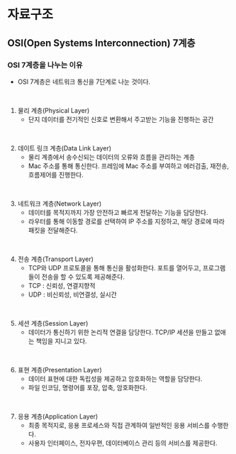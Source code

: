 # 자료구조

## OSI(Open Systems Interconnection) 7계층

### OSI 7계층을 나누는 이유
- OSI 7계층은 네트워크 통신을 7단계로 나눈 것이다.

<br/>

1. 물리 계층(Physical Layer)
   - 단지 데이터를 전기적인 신호로 변환해서 주고받는 기능을 진행하는 공간

<br/>

2. 데이트 링크 계층(Data Link Layer)
   - 물리 계층에서 송수신되는 데이터의 오류와 흐름을 관리하는 계층
   - Mac 주소를 통해 통신한다. 프레임에 Mac 주소를 부여하고 에러검출, 재전송, 흐름제어를 진행한다.

<br/>

3. 네트워크 계층(Network Layer)
   - 데이터를 목적지까지 가장 안전하고 빠르게 전달하는 기능을 담당한다.
   - 라우터를 통해 이동할 경로를 선택하여 IP 주소를 지정하고, 해당 경로에 따라 패킷을 전달해준다.

<br/>

4. 전송 계층(Transport Layer)
   - TCP와 UDP 프로토콜을 통해 통신을 활성화한다. 포트를 열어두고, 프로그램들이 전송을 할 수 있도록 제공해준다.
   - TCP : 신뢰성, 연결지향적 
   - UDP : 비신뢰성, 비연결성, 실시간

<br/>

5. 세션 계층(Session Layer)
   - 데이터가 통신하기 위한 논리적 연결을 담당한다. TCP/IP 세션을 만들고 없애는 책임을 지니고 있다.

<br/>

6. 표현 계층(Presentation Layer)
    - 데이터 표현에 대한 독립성을 제공하고 암호화하는 역할을 담당한다.
    - 파일 인코딩, 명령어를 포장, 압축, 암호화한다.

<br/>

7. 응용 계층(Application Layer)
   - 최종 목적지로, 응용 프로세스와 직접 관계하여 일반적인 응용 서비스를 수행한다.
   - 사용자 인터페이스, 전자우편, 데이터베이스 관리 등의 서비스를 제공한다.